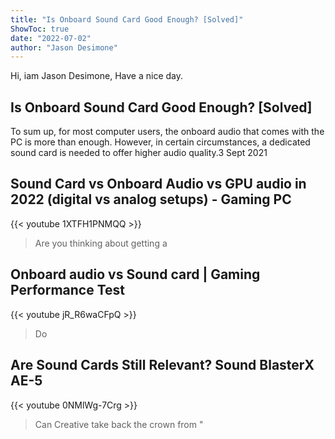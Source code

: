 ```yaml
---
title: "Is Onboard Sound Card Good Enough? [Solved]"
ShowToc: true 
date: "2022-07-02"
author: "Jason Desimone" 
---
```


Hi, iam Jason Desimone, Have a nice day.
## Is Onboard Sound Card Good Enough? [Solved]
To sum up, for most computer users, the onboard audio that comes with the PC is more than enough. However, in certain circumstances, a dedicated sound card is needed to offer higher audio quality.3 Sept 2021

## Sound Card vs Onboard Audio vs GPU audio in 2022 (digital vs analog setups) - Gaming PC
{{< youtube 1XTFH1PNMQQ >}}
>Are you thinking about getting a 

## Onboard audio vs Sound card | Gaming Performance Test
{{< youtube jR_R6waCFpQ >}}
>Do 

## Are Sound Cards Still Relevant? Sound BlasterX AE-5
{{< youtube 0NMlWg-7Crg >}}
>Can Creative take back the crown from "

